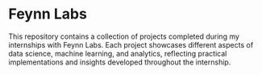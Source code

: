 # Feynn Labs
 This repository contains a collection of projects completed during my internships with Feynn Labs. Each project showcases different aspects of data science, machine learning, and analytics, reflecting practical implementations and insights developed throughout the internship.
